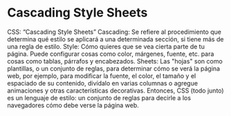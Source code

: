 # Cascading Style Sheets
CSS: “Cascading Style Sheets”
Cascading: 
Se refiere al procedimiento que determina qué estilo se aplicará a una determinada sección, si tiene más de una regla de estilo.
Style: 
Cómo quieres que se vea cierta parte de tu página. Puede configurar cosas como color, márgenes, fuente, etc. para cosas como tablas, párrafos y encabezados.
Sheets:
Las "hojas" son como plantillas, o un conjunto de reglas, para determinar cómo se verá la página web, por ejemplo, para modificar la fuente, el color, el tamaño y el espaciado de su contenido, divídalo en varias columnas o agregue animaciones y otras características decorativas.
Entonces, CSS (todo junto) es un lenguaje de estilo: un conjunto de reglas para decirle a los navegadores cómo debe verse la página web.
